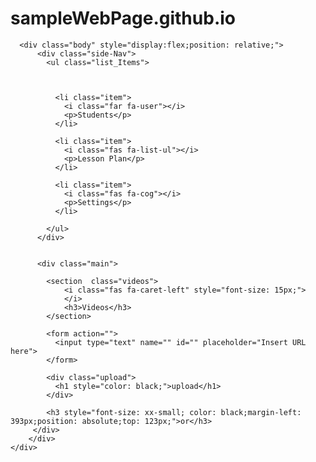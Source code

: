 # sampleWebPage.github.io
<!DOCTYPE html>
<html lang="en">
<head>
  <meta charset="UTF-8">
  <meta http-equiv="X-UA-Compatible" content="IE=edge">
  <meta name="viewport" content="width=device-width, initial-scale=1.0">

  <script src="https://kit.fontawesome.com/ef1ae5f8d0.js" crossorigin="anonymous"></script>

<link rel="stylesheet" href="Sample.css">
  <title>Suvojit's Sample</title>

</head>
<body>
    <div class="container">
      <div class="blank_header">
        <div class="shadow"></div>
        <div class="img_position">
          <i style="font-size: 2rem;" class="far fa-dot-circle"></i>
        </div>
      </div>

      <div class="body" style="display:flex;position: relative;"> 
          <div class="side-Nav">
            <ul class="list_Items">
            
            

              <li class="item">
                <i class="far fa-user"></i>
                <p>Students</p>
              </li>

              <li class="item">
                <i class="fas fa-list-ul"></i>
                <p>Lesson Plan</p>
              </li>

              <li class="item">
                <i class="fas fa-cog"></i>
                <p>Settings</p>
              </li>
             
            </ul>
          </div>

          
          <div class="main">
          
            <section  class="videos">
                <i class="fas fa-caret-left" style="font-size: 15px;">              
                </i>
                <h3>Videos</h3>           
            </section>
          
            <form action="">
              <input type="text" name="" id="" placeholder="Insert URL here">
            </form>
           
            <div class="upload">
              <h1 style="color: black;">upload</h1>
            </div>

            <h3 style="font-size: xx-small; color: black;margin-left: 393px;position: absolute;top: 123px;">or</h3>
         </div>
        </div>
    </div>
</body>
</html>
